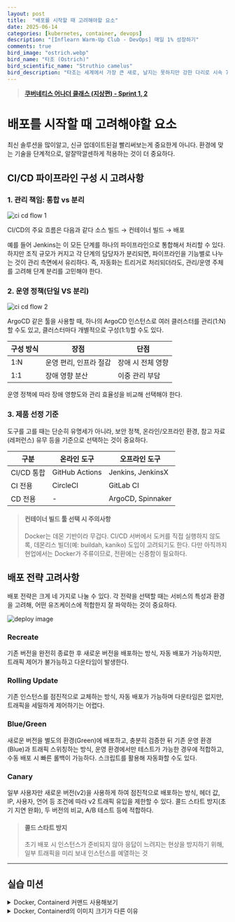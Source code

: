 ```yaml
---
layout: post
title:  "배포를 시작할 때 고려해야할 요소"
date: 2025-06-14
categories: [kubernetes, container, devops]
description: "[Inflearn Warm-Up Club - DevOps] 매일 1% 성장하기"
comments: true
bird_image: "ostrich.webp"
bird_name: "타조 (Ostrich)"
bird_scientific_name: "Struthio camelus"
bird_description: "타조는 세계에서 가장 큰 새로, 날지는 못하지만 강한 다리로 시속 70km에 달하는 빠른 속도로 달릴 수 있다. 아프리카의 사막과 초원 지역에 서식하며, 긴 목과 다리, 커다란 눈이 특징이다. 알도 세계에서 가장 큰 크기를 자랑한다. 방어 시 강한 발차기를 하며, 초식성으로 식물의 씨앗, 잎, 열매 등을 먹는다."
---
```


> [**쿠버네티스 어나더 클래스 (지상편) - Sprint 1, 2**](https://www.inflearn.com/course/%EC%BF%A0%EB%B2%84%EB%84%A4%ED%8B%B0%EC%8A%A4-%EC%96%B4%EB%82%98%EB%8D%94-%ED%81%B4%EB%9E%98%EC%8A%A4-%EC%A7%80%EC%83%81%ED%8E%B8-sprint1)

# 배포를 시작할 때 고려해야할 요소
최신 솔루션을 많이알고, 신규 업데이트된걸 빨리써보는게 중요한게 아니다. 환경에 맞는 기술을 단계적으로, 알잘딱깔센하게 적용하는 것이 더 중요하다.

## CI/CD 파이프라인 구성 시 고려사항
### 1. 관리 책임: 통합 vs 분리

<img src="{{ '/assets/images/20250616_ci_cd_flow1.png' | prepend: site.baseurl }}" alt="ci cd flow 1">

CI/CD의 주요 흐름은 다음과 같다
소스 빌드 → 컨테이너 빌드 → 배포

예를 들어 Jenkins는 이 모든 단계를 하나의 파이프라인으로 통합해서 처리할 수 있다. 하지만 조직 규모가 커지고 각 단계의 담당자가 분리되면, 파이프라인을 기능별로 나누는 것이 관리 측면에서 유리하다. 즉, 자동화는 트리거로 처리되더라도, 관리/운영 주체를 고려해 단계 분리를 고민해야 한다.

### 2. 운영 정책(단일 VS 분리)

<img src="{{ '/assets/images/20250616_ci_cd_flow2.png' | prepend: site.baseurl }}" alt="ci cd flow 2">

ArgoCD 같은 툴을 사용할 때, 하나의 ArgoCD 인스턴스로 여러 클러스터를 관리(1:N)할 수도 있고, 클러스터마다 개별적으로 구성(1:1)할 수도 있다.

|구성 방식|장점|단점|
|---|---|---|
|1:N|운영 편리, 인프라 절감|장애 시 전체 영향|
|1:1|장애 영향 분산|이중 관리 부담|

운영 정책에 따라 장애 영향도와 관리 효율성을 비교해 선택해야 한다.

### 3. 제품 선정 기준
도구를 고를 때는 단순히 유명세가 아니라, 보안 정책, 온라인/오프라인 환경, 참고 자료(레퍼런스) 유무 등을 기준으로 선택하는 것이 중요하다.

|구분|온라인 도구|오프라인 도구|
|---|---|---|
|CI/CD 통합|GitHub Actions|Jenkins, JenkinsX|
|CI 전용|CircleCI|GitLab CI|
|CD 전용|-|ArgoCD, Spinnaker|

> #### 컨테이너 빌드 툴 선택 시 주의사항
> Docker는 데몬 기반이라 무겁다. CI/CD 서버에서 도커를 직접 실행하지 않도록, 데몬리스 빌더(예: buildah, kaniko) 도입이 고려되기도 한다. 다만 아직까지 현업에서는 Docker가 주류이므로, 전환에는 신중함이 필요하다.

## 배포 전략 고려사항
배포 전략은 크게 네 가지로 나눌 수 있다. 각 전략을 선택할 때는 서비스의 특성과 환경을 고려해, 어떤 유즈케이스에 적합한지 잘 파악하는 것이 중요하다.

<img src="{{ '/assets/images/20250616_deploy_img.png' | prepend: site.baseurl }}" alt="deploy image">

### Recreate
기존 버전을 완전히 종료한 후 새로운 버전을 배포하는 방식, 자동 배포가 가능하지만, 트래픽 제어가 불가능하고 다운타임이 발생한다.

### Rolling Update
기존 인스턴스를 점진적으로 교체하는 방식, 자동 배포가 가능하며 다운타임은 없지만, 트래픽을 세밀하게 제어하기는 어렵다.

### Blue/Green
새로운 버전을 별도의 환경(Green)에 배포하고, 충분히 검증한 뒤 기존 운영 환경(Blue)과 트래픽 스위칭하는 방식, 운영 환경에서만 테스트가 가능한 경우에 적합하고, 수동 배포 시 빠른 롤백이 가능하다. 스크립트를 활용해 자동화할 수도 있다.

### Canary
일부 사용자만 새로운 버전(v2)을 사용하게 하여 점진적으로 배포하는 방식, 헤더 값, IP, 사용자, 언어 등 조건에 따라 v2 트래픽 유입을 제한할 수 있다. 콜드 스타트 방지(초기 지연 완화), 두 버전의 비교, A/B 테스트 등에 적합하다.

> #### 콜드 스타트 방지
> 초기 배포 시 인스턴스가 준비되지 않아 응답이 느려지는 현상을 방지하기 위해, 일부 트래픽을 미리 보내 인스턴스를 예열하는 것

---

## 실습 미션

<details>
<summary>Docker, Containerd 커맨드 사용해보기</summary>
<div markdown="1">

### Docker

#### 0.실습 준비

```shell
# 도커 파일 및 App 소스 다운로드
curl -O https://raw.githubusercontent.com/k8s-1pro/install/main/ground/etc/docker/Dockerfile
curl -O https://raw.githubusercontent.com/k8s-1pro/install/main/ground/etc/docker/hello.js
```

#### 1. 빌드
```shell
docker build -t <docker hub ID>/hello:1.0.0 .
```

<img src="{{ '/assets/images/20250617_mission_01.png' | prepend: site.baseurl }}" alt="mission 01">

#### 2. 이미지 리스트 조회
```shell
docker image list
```

<img src="{{ '/assets/images/20250617_mission_02.png' | prepend: site.baseurl }}" alt="mission 02">

#### 3. 태그 변경
```shell
docker tag <docker hub ID>/hello:1.0.0 <docker hub ID>/hello:2.0.0

## 확인
docker image list
```

<img src="{{ '/assets/images/20250617_mission_03.png' | prepend: site.baseurl }}" alt="mission 03">

#### 4. 로그인 및 이미지 업로드
```shell
docker login -u <docker hub ID>
docker push <docker hub ID>/hello:1.0.0
```

<img src="{{ '/assets/images/20250617_mission_04.png' | prepend: site.baseurl }}" alt="mission 04">

#### 5. 이미지 삭제
```shell
docker rmi <docker hub ID>/hello:1.0.0
docker rmi <docker hub ID>/hello:2.0.0
```

<img src="{{ '/assets/images/20250617_mission_05.png' | prepend: site.baseurl }}" alt="mission 05">

#### 6. 이미지 다운로드
```shell
docker pull <docker hub ID>/hello:1.0.0
```

<img src="{{ '/assets/images/20250617_mission_06.png' | prepend: site.baseurl }}" alt="mission 06">

#### 7. 이미지 → 파일 변환
```shell
docker save -o file.tar <docker hub ID>/hello:1.0.0
ls file.tar
```

<img src="{{ '/assets/images/20250617_mission_07.png' | prepend: site.baseurl }}" alt="mission 07">

#### 8. 파일 → 이미지 변환
```shell
docker load -i file.tar
```

<img src="{{ '/assets/images/20250617_mission_08.png' | prepend: site.baseurl }}" alt="mission 08">


### Containerd

> 참고: containerd는 이미지·컨테이너 등을 "네임스페이스"라는 단위로 구분해서 관리한다. 쿠버네티스는 containerd 내부에서 오직 k8s.io 네임스페이스만 사용한다. 따라서 ctr 명령어로 default 같은 다른 네임스페이스에 이미지를 pull하거나 컨테이너를 만들면 쿠버네티스는 사용할 수 없다.

#### 1. 네임스페이스 조회
```shell
## default namespace로 조회됨
ctr ns list
```

<img src="{{ '/assets/images/20250617_mission_09.png' | prepend: site.baseurl }}" alt="mission 09">

#### 2. 특정 네임스페이스 내 이미지 조회
```shell
ctr -n k8s.io image list
```

<img src="{{ '/assets/images/20250617_mission_10.png' | prepend: site.baseurl }}" alt="mission 10">

#### 3. 다운로드 및 이미지 확인 (이미지는 default라는 네임스페이스에 다운 받아진다.)
```shell
ctr images pull docker.io/<docker hub ID>/hello:1.0.0
ctr ns list
crt image list
```

<img src="{{ '/assets/images/20250617_mission_11.png' | prepend: site.baseurl }}" alt="mission 11">

#### 4. 태그 변경
```shell
ctr images tag docker.io/<docker hub ID>/hello:1.0.0 docker.io/<docker hub ID>/hello:2.0.0
ctr images list
```

<img src="{{ '/assets/images/20250617_mission_12.png' | prepend: site.baseurl }}" alt="mission 12">

#### 5. 업로드
```shell
ctr image push docker.io/<docker hub ID>/hello:2.0.0 --user <docker hub ID>
```

<img src="{{ '/assets/images/20250617_mission_13.png' | prepend: site.baseurl }}" alt="mission 13">

#### 6. 이미지 (namespace : default) -> 파일로 변환 
```shell
ctr -n default image export file.tar docker.io/<docker hub ID>/hello:1.0.0
ls
```

<img src="{{ '/assets/images/20250617_mission_14.png' | prepend: site.baseurl }}" alt="mission 14">

#### 7. 파일 -> 이미지로 변환 (namespace : k8s.io)
```shell
ctr -n k8s.io image import file.tar
ctr -n k8s.io image list | grep hello
```

<img src="{{ '/assets/images/20250617_mission_15.png' | prepend: site.baseurl }}" alt="mission 15">

#### 8. 삭제 (namespace : k8s.io)
```shell
ctr -n k8s.io image remove docker.io/<docker hub ID>/hello:1.0.0
ctr -n k8s.io image list | grep hello
```

<img src="{{ '/assets/images/20250617_mission_16.png' | prepend: site.baseurl }}" alt="mission 16">

</div>
</details>


<details>
<summary>Docker, Containerd의 이미지 크기가 다른 이유</summary>
<div markdown="1">

### 이미지 크기 확인

#### Docker
```shell
docker pull 1pro/api-tester:latest
docker image list
```

<img src="{{ '/assets/images/20250617_mission_18.png' | prepend: site.baseurl }}" alt="mission 18">


#### Containerd
```shell
ctr image pull docker.io/1pro/api-tester:latest
ctr image list
```

<img src="{{ '/assets/images/20250617_mission_17.png' | prepend: site.baseurl }}" alt="mission 17">

### 가설 1: 플랫폼(amd64, arm64) 차이 때문에 이미지 크기가 달라졌을 것이다.
#### 검증
```shell
# Docker
docker image inspect 1pro/api-tester:latest |grep Arch

# Containerd
ctr image list
```

#### 결과

<img src="{{ '/assets/images/20250617_mission_19.png' | prepend: site.baseurl }}" alt="mission 19">
<img src="{{ '/assets/images/20250617_mission_20.png' | prepend: site.baseurl }}" alt="mission 20">

- Containerd의 PLATFORMS는 지원 플랫폼을 보여줄 뿐, 실제 받은 이미지가 여러 플랫폼이라는 의미는 아님. 이미지를 받아온 환경에 따른 이미지를 받아오므로 플랫폼 차이 없음.

### 가설 2: Layer 공유로 인해 기존에 있던 Layer는 다시 받지 않아서 크기가 줄었을 것이다.
#### 테스트 방법
1. Docker 이미지 → tar 저장 → containerd로 import
```shell
docker image list
docker save -o docker-image.tar 1pro/api-tester:latest
ls -lh docker-image.tar
ctr image import docker-image.tar
ctr image list
```

2. containerd 이미지 → tar 저장 → Docker로 import
```shell
ctr image pull docker.io/1pro/api-tester:latest
ctr image list
ctr image export containerd-image.tar docker.io/1pro/api-tester:latest
ls -lh containerd-image.tar
docker load -i containerd-image.tar
docker image list
```

3. 크기 비교

#### 결과
- Docker → containerd: 크기 거의 동일

<img src="{{ '/assets/images/20250617_mission_21.png' | prepend: site.baseurl }}" alt="mission 21">

- Containerd → Docker: 크기 증가

<img src="{{ '/assets/images/20250617_mission_22.png' | prepend: site.baseurl }}" alt="mission 22">


### 결론: Runtime이 달라서 이미지 크기가 달라질 수 있다.
Docker는 다른 많은 기능들을 지원해 주기 때문에 실제 이미지를 다운 받은 이후 자신의 매타데이터 규격에 맞게 데이터들을 더 추가하고 이미지를 재구성하기 때문에 크기가 달라질 수 있다. 즉, Containerd를 사용하는 Kubernetes 환경에서는 Docker로 빌드한 이미지를 그대로 사용하는 것이 이미지 용량 최적화에 도움이 되지 않을 수 있다.

</div>
</details>


